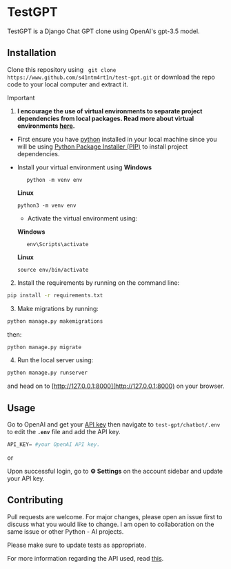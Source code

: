 # TestGPT

TestGPT is a Django Chat GPT clone using OpenAI's gpt-3.5 model.

## Installation
Clone this repository using ``` git clone https://www.github.com/s41ntm4rt1n/test-gpt.git``` or download the repo code to your local computer and extract it.
> [!IMPORTANT]
> 1. **I encourage the use of virtual environments to separate project dependencies from local packages. Read  more about virtual environments [here](https://www.freecodecamp.org/news/how-to-setup-virtual-environments-in-python/).**
>   - First ensure you have [python](https://www.python.org/) installed in your local machine since you will be using [Python Package Installer (PIP)](https://pypi.org/project/pip/) to install project dependencies.
  - Install your virtual environment using
     <i class="bi bi-windows"></i>**Windows**
     ```
        python -m venv env  
     ```
     **<i class="bi bi-ubuntu"></i>Linux**
     ```
     python3 -m venv env
     ```
     - Activate the virtual environment using:
       
     **<i class="bi bi-windows"></i>Windows**
     ```
        env\Scripts\activate
     ```
     **<i class="bi bi-ubuntu"></i>Linux**
     ```
     source env/bin/activate
    ```
2.  Install the requirements by running on the command line:
```bash
pip install -r requirements.txt
```

3.  Make migrations by running:
```bash
python manage.py makemigrations

```
then:
```bash
python manage.py migrate
```

4. Run the local server using:
```bash
python manage.py runserver
```
and head on to [http://127.0.0.1:8000](http://127.0.0.1:8000) on your browser.
 

## Usage
Go to OpenAI and get your [API key](https://platform.openai.com/account/api-keys) then navigate to ```test-gpt/chatbot/.env``` to edit the **```.env```** file and add the API key.

```python
API_KEY= #your OpenAI API key.
```
or

Upon successful login, go to **⚙ Settings** on the account sidebar and update your API key.
## Contributing

Pull requests are welcome. For major changes, please open an issue first
to discuss what you would like to change. I am open to collaboration on the same issue or other Python - AI projects.

Please make sure to update tests as appropriate.

For more information regarding the API used, read [this](https://platform.openai.com/docs/api-reference).
